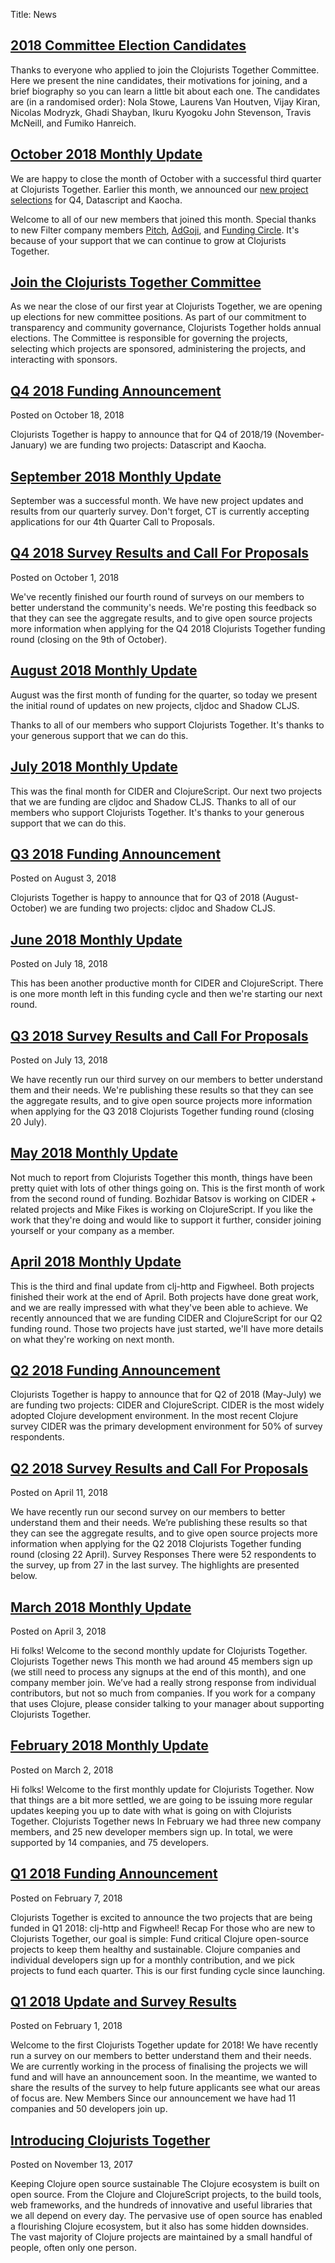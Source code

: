 Title: News

## [2018 Committee Election Candidates](/news/2018-committee-candidate-announcement/)

Thanks to everyone who applied to join the Clojurists Together Committee. Here we present the nine candidates, their motivations for joining, and a brief biography so you can learn a little bit about each one. The candidates are (in a randomised order): Nola Stowe, Laurens Van Houtven, Vijay Kiran, Nicolas Modryzk, Ghadi Shayban, Ikuru Kyogoku John Stevenson, Travis McNeill, and Fumiko Hanreich.

## [October 2018 Monthly Update](/news/october-2018-monthly-update/)

We are happy to close the month of October with a successful third quarter at Clojurists Together. Earlier this month, we announced our [new project selections](https://www.clojuriststogether.org/news/q4-2018-funding-announcement/) for Q4, Datascript and Kaocha.

Welcome to all of our new members that joined this month. Special thanks to new Filter company members [Pitch](https://pitch.com/), [AdGoji](http://www.adgoji.com), and [Funding Circle](https://www.fundingcircle.com/de/). It's because of your support that we can continue to grow at Clojurists Together.

## [Join the Clojurists Together Committee](/news/2018-committee-nominations/)

As we near the close of our first year at Clojurists Together, we are opening up elections for new committee positions. As part of our commitment to transparency and community governance, Clojurists Together holds annual elections. The Committee is responsible for governing the projects, selecting which projects are sponsored, administering the projects, and interacting with sponsors.

## [Q4 2018 Funding Announcement](/news/q4-2018-funding-announcement/)

Posted on October 18, 2018

Clojurists Together is happy to announce that for Q4 of 2018/19 (November-January) we are funding two projects: Datascript and Kaocha.

## [September 2018 Monthly Update](/news/september-2018-monthly-update)

September was a successful month. We have new project updates and results from our quarterly survey. Don't forget, CT is currently accepting applications for our 4th Quarter Call to Proposals.

## [Q4 2018 Survey Results and Call For Proposals](/news/q4-2018-survey-results)

Posted on October 1, 2018

We've recently finished our fourth round of surveys on our members to better understand the community's needs. We're posting this feedback so that they can see the aggregate results, and to give open source projects more information when applying for the Q4 2018 Clojurists Together funding round (closing on the 9th of October).

## [August 2018 Monthly Update](/news/august-2018-monthly-update)

August was the first month of funding for the quarter, so today we present the initial round of updates on new projects, cljdoc and Shadow CLJS.

Thanks to all of our members who support Clojurists Together. It's thanks to your generous support that we can do this.

## [July 2018 Monthly Update](/news/july-2018-monthly-update)

This was the final month for CIDER and ClojureScript. Our next two projects that we are funding are cljdoc and Shadow CLJS. Thanks to all of our members who support Clojurists Together. It's thanks to your generous support that we can do this.

## [Q3 2018 Funding Announcement](/news/q3-2018-funding-announcement/)

Posted on August 3, 2018

Clojurists Together is happy to announce that for Q3 of 2018 (August-October) we are funding two projects: cljdoc and Shadow CLJS.

## [June 2018 Monthly Update](/news/june-2018-monthly-update/)

Posted on July 18, 2018

This has been another productive month for CIDER and ClojureScript. There is one more month left in this funding cycle and then we're starting our next round.

## [Q3 2018 Survey Results and Call For Proposals](/news/q3-2018-survey-results/)

Posted on July 13, 2018

We have recently run our third survey on our members to better understand them and their needs. We're publishing these results so that they can see the aggregate results, and to give open source projects more information when applying for the Q3 2018 Clojurists Together funding round (closing 20 July).

## [May 2018 Monthly Update](/news/may-2018-monthly-update/)

Not much to report from Clojurists Together this month, things have been pretty quiet with lots of other things going on. This is the first month of work from the second round of funding. Bozhidar Batsov is working on CIDER + related projects and Mike Fikes is working on ClojureScript. If you like the work that they're doing and would like to support it further, consider joining yourself or your company as a member.

## [April 2018 Monthly Update](/news/april-2018-monthly-update/)

This is the third and final update from clj-http and Figwheel. Both projects finished their work at the end of April. Both projects have done great work, and we are really impressed with what they've been able to achieve. We recently announced that we are funding CIDER and ClojureScript for our Q2 funding round. Those two projects have just started, we'll have more details on what they're working on next month.

## [Q2 2018 Funding Announcement](/news/q2-2018-funding-announcement)

Clojurists Together is happy to announce that for Q2 of 2018 (May-July) we are funding two projects: CIDER and ClojureScript. CIDER is the most widely adopted Clojure development environment. In the most recent Clojure survey CIDER was the primary development environment for 50% of survey respondents.

## [Q2 2018 Survey Results and Call For Proposals](/news/q2-2018-survey-results/)

Posted on April 11, 2018

We have recently run our second survey on our members to better understand them and their needs. We’re publishing these results so that they can see the aggregate results, and to give open source projects more information when applying for the Q2 2018 Clojurists Together funding round (closing 22 April). Survey Responses There were 52 respondents to the survey, up from 27 in the last survey. The highlights are presented below.

## [March 2018 Monthly Update](/news/march-2018-monthly-update/)

Posted on April 3, 2018

Hi folks! Welcome to the second monthly update for Clojurists Together. Clojurists Together news This month we had around 45 members sign up (we still need to process any signups at the end of this month), and one company member join. We’ve had a really strong response from individual contributors, but not so much from companies. If you work for a company that uses Clojure, please consider talking to your manager about supporting Clojurists Together.

## [February 2018 Monthly Update](/news/february-2018-monthly-update/)

Posted on March 2, 2018

Hi folks! Welcome to the first monthly update for Clojurists Together. Now that things are a bit more settled, we are going to be issuing more regular updates keeping you up to date with what is going on with Clojurists Together. Clojurists Together news In February we had three new company members, and 25 new developer members sign up. In total, we were supported by 14 companies, and 75 developers.

## [Q1 2018 Funding Announcement](/news/q1-2018-funding-announcement/)

Posted on February 7, 2018

Clojurists Together is excited to announce the two projects that are being funded in Q1 2018: clj-http and Figwheel! Recap For those who are new to Clojurists Together, our goal is simple: Fund critical Clojure open-source projects to keep them healthy and sustainable. Clojure companies and individual developers sign up for a monthly contribution, and we pick projects to fund each quarter. This is our first funding cycle since launching.

## [Q1 2018 Update and Survey Results](/news/q1-2018-survey-results/)

Posted on February 1, 2018

Welcome to the first Clojurists Together update for 2018! We have recently run a survey on our members to better understand them and their needs. We are currently working in the process of finalising the projects we will fund and will have an announcement soon. In the meantime, we wanted to share the results of the survey to help future applicants see what our areas of focus are. New Members Since our announcement we have had 11 companies and 50 developers join up.

## [Introducing Clojurists Together](/news/introducing-clojurists-together/)

Posted on November 13, 2017

Keeping Clojure open source sustainable The Clojure ecosystem is built on open source. From the Clojure and ClojureScript projects, to the build tools, web frameworks, and the hundreds of innovative and useful libraries that we all depend on every day. The pervasive use of open source has enabled a flourishing Clojure ecosystem, but it also has some hidden downsides. The vast majority of Clojure projects are maintained by a small handful of people, often only one person.
